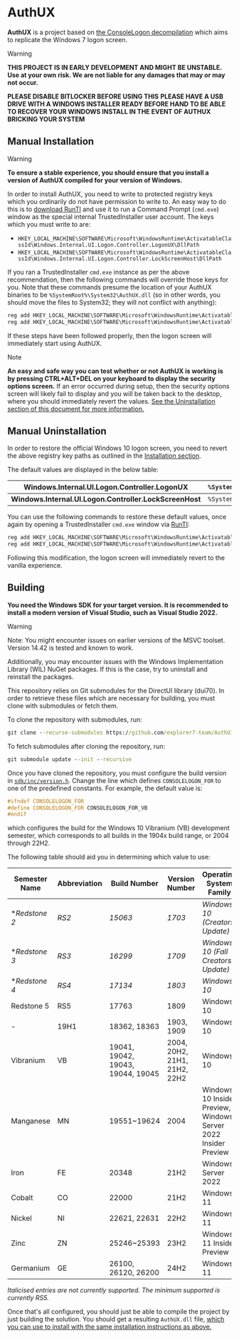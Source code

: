 # AuthUX

**AuthUX** is a project based on [the ConsoleLogon decompilation](//github.com/explorer7-team/ConsoleLogon) which aims to replicate the Windows 7 logon screen.

> [!WARNING]
> **THIS PROJECT IS IN EARLY DEVELOPMENT AND MIGHT BE UNSTABLE. Use at your own risk. We are not liable for any damages that may or may not occur.**
>
> **PLEASE DISABLE BITLOCKER BEFORE USING THIS**
> **PLEASE HAVE A USB DRIVE WITH A WINDOWS INSTALLER READY BEFORE HAND TO BE ABLE TO RECOVER YOUR WINDOWS INSTALL IN THE EVENT OF AUTHUX BRICKING YOUR SYSTEM**

## Manual Installation

> [!WARNING]
> **To ensure a stable experience, you should ensure that you install a version of AuthUX compiled for your version of Windows.**

In order to install AuthUX, you need to write to protected registry keys which you ordinarily do not have permission to write to. An easy way to do this is to [download RunTI](https://github.com/aubymori/RunTI) and use it to run a Command Prompt (`cmd.exe`) window as the special internal TrustedInstaller user account. The keys which you must write to are:

- `HKEY_LOCAL_MACHINE\SOFTWARE\Microsoft\WindowsRuntime\ActivatableClassId\Windows.Internal.UI.Logon.Controller.LogonUX\DllPath`
- `HKEY_LOCAL_MACHINE\SOFTWARE\Microsoft\WindowsRuntime\ActivatableClassId\Windows.Internal.UI.Logon.Controller.LockScreenHost\DllPath`

If you ran a TrustedInstaller `cmd.exe` instance as per the above recommendation, then the following commands will override those keys for you. Note that these commands presume the location of your AuthUX binaries to be `%SystemRoot%\System32\AuthUX.dll` (so in other words, you should move the files to System32; they will not conflict with anything):

```cmd
reg add HKEY_LOCAL_MACHINE\SOFTWARE\Microsoft\WindowsRuntime\ActivatableClassId\Windows.Internal.UI.Logon.Controller.LogonUX /v DllPath /t REG_SZ /d %SystemRoot%\System32\AuthUX.dll /f
reg add HKEY_LOCAL_MACHINE\SOFTWARE\Microsoft\WindowsRuntime\ActivatableClassId\Windows.Internal.UI.Logon.Controller.LockScreenHost /v DllPath /t REG_SZ /d %SystemRoot%\System32\AuthUX.dll /f
```

If these steps have been followed properly, then the logon screen will immediately start using AuthUX.

> [!NOTE]
> **An easy and safe way you can test whether or not AuthUX is working is by pressing CTRL+ALT+DEL on your keyboard to display the security options screen.** If an error occurred during setup, then the security options screen will likely fail to display and you will be taken back to the desktop, where you should immediately revert the values. [See the Uninstallation section of this document for more information.](#uninstallation)

## Manual Uninstallation

In order to restore the official Windows 10 logon screen, you need to revert the above registry key paths as outlined in the [Installation section](#installation).

The default values are displayed in the below table:

| **Windows.Internal.UI.Logon.Controller.LogonUX**        | `%SystemRoot%\system32\Windows.UI.Logon.dll` |
|---------------------------------------------------------|----------------------------------------------|
| **Windows.Internal.UI.Logon.Controller.LockScreenHost** | `%SystemRoot%\system32\logoncontroller.dll`  |

You can use the following commands to restore these default values, once again by opening a TrustedInstaller `cmd.exe` window via [RunTI](https://github.com/aubymori/RunTI):

```cmd
reg add HKEY_LOCAL_MACHINE\SOFTWARE\Microsoft\WindowsRuntime\ActivatableClassId\Windows.Internal.UI.Logon.Controller.LogonUX /v DllPath /t REG_SZ /d %SystemRoot%\system32\Windows.UI.Logon.dll /f
reg add HKEY_LOCAL_MACHINE\SOFTWARE\Microsoft\WindowsRuntime\ActivatableClassId\Windows.Internal.UI.Logon.Controller.LockScreenHost /v DllPath /t REG_SZ /d %SystemRoot%\system32\logoncontroller.dll /f
```

Following this modification, the logon screen will immediately revert to the vanilla experience.

## Building

**You need the Windows SDK for your target version. It is recommended to install a modern version of Visual Studio, such as Visual Studio 2022.**

> [!WARNING]
> Note: You might encounter issues on earlier versions of the MSVC toolset. Version 14.42 is tested and known to work.
>
> Additionally, you may encounter issues with the Windows Implementation Library (WIL) NuGet packages. If this is the case, try to uninstall and reinstall the packages.

This repository relies on Git submodules for the DirectUI library (dui70). In order to retrieve these files which are necessary for building, you must clone with submodules or fetch them.

To clone the repository with submodules, run:

```cmd
git clone --recurse-submodules https://github.com/explorer7-team/AuthUI.git
```

To fetch submodules after cloning the repository, run:

```cmd
git submodule update --init --recursive
```

Once you have cloned the repository, you must configure the build version in [`sdk/inc/version.h`](/sdk/inc/version.h). Change the line which defines `CONSOLELOGON_FOR` to one of the predefined constants. For example, the default value is:

```cpp
#ifndef CONSOLELOGON_FOR
#define CONSOLELOGON_FOR CONSOLELOGON_FOR_VB
#endif
```

which configures the build for the Windows 10 Vibranium (VB) development semester, which corresponds to all builds in the 1904x build range, or 2004 through 22H2.

The following table should aid you in determining which value to use:

| **Semester Name** | **Abbreviation** | **Build Number**                  | **Version Number**           | **Operating System Family**                                     |
|-------------------|------------------|-----------------------------------|------------------------------|-----------------------------------------------------------------|
| \*_Redstone 2_      | _RS2_            | _15063_                           | _1703_                       | _Windows 10 (Creators Update)_                                  |
| \*_Redstone 3_      | _RS3_            | _16299_                           | _1709_                       | _Windows 10 (Fall Creators Update)_                             |
| \*_Redstone 4_      | _RS4_            | _17134_                           | _1803_                       | _Windows 10_                                                    |
| Redstone 5        | RS5              | 17763                             | 1809                         | Windows 10                                                      |
| -                 | 19H1             | 18362, 18363                      | 1903, 1909                   | Windows 10                                                      |
| Vibranium         | VB               | 19041, 19042, 19043, 19044, 19045 | 2004, 20H2, 21H1, 21H2, 22H2 | Windows 10                                                      |
| Manganese         | MN               | 19551~19624                       | 2004                         | Windows 10 Insider Preview, Windows Server 2022 Insider Preview |
| Iron              | FE               | 20348                             | 21H2                         | Windows Server 2022                                             |
| Cobalt            | CO               | 22000                             | 21H2                         | Windows 11                                                      |
| Nickel            | NI               | 22621, 22631                      | 22H2                         | Windows 11                                                      |
| Zinc              | ZN               | 25246~25393                       | 23H2                         | Windows 11 Insider Preview                                      |
| Germanium         | GE               | 26100, 26120, 26200               | 24H2                         | Windows 11                                                      |

*Italicised entries are not currently supported. The minimum supported is currently RS5.*

Once that's all configured, you should just be able to compile the project by just building the solution. You should get a resulting `AuthUX.dll` file, [which you can use to install with the same installation instructions as above.](#installation)
